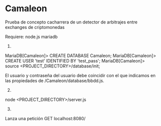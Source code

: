 # Camaleon
Prueba de concepto cacharrera de un detector de arbitrajes entre exchanges de criptomonedas

Requiere:
node.js
mariadb

1. 
MariaDB[Camaleon]> CREATE DATABASE Camaleon;
MariaDB[Camaleon]> CREATE USER 'test' IDENTIFIED BY 'test_pass';
MariaDB[Camaleon]> source <PROJECT_DIRECTORY>/database/init;

El usuario y contraseña del usuario debe coincidir con el que indicamos en las propiedades de /Camaleon/database/bbdd.js.

2. 
node <PROJECT_DIRECTORY>/server.js

3.
Lanza una petición GET localhost:8080/
